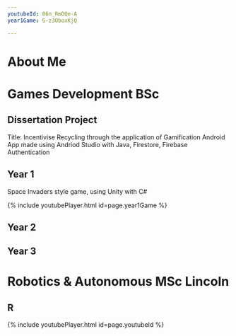 ```yaml
---
youtubeId: 06n_RmOQe-A
year1Game: G-z3OboxKjQ

---
```


# About Me



# Games Development BSc
## Dissertation Project
Title: Incentivise Recycling through the application of Gamification
Android App made using Andriod Studio with Java, Firestore, Firebase Authentication 



## Year 1 
Space Invaders style game, using Unity with C#

{% include youtubePlayer.html id=page.year1Game %}
## Year 2


## Year 3



# Robotics & Autonomous MSc Lincoln 

## R

{% include youtubePlayer.html id=page.youtubeId %}


